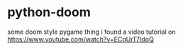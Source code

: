 # python-doom
some doom style pygame thing i found a video tutorial on
https://www.youtube.com/watch?v=ECqUrT7IdqQ
